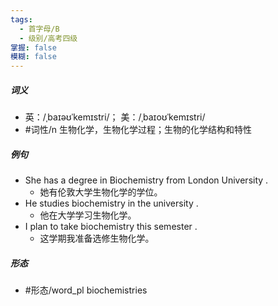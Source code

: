 ```yaml
---
tags:
  - 首字母/B
  - 级别/高考四级
掌握: false
模糊: false
---
```

##### 词义
- 英：/ˌbaɪəʊˈkemɪstri/； 美：/ˌbaɪoʊˈkemɪstri/
- #词性/n  生物化学，生物化学过程；生物的化学结构和特性
##### 例句
- She has a degree in Biochemistry from London University .
	- 她有伦敦大学生物化学的学位。
- He studies biochemistry in the university .
	- 他在大学学习生物化学。
- I plan to take biochemistry this semester .
	- 这学期我准备选修生物化学。
##### 形态
- #形态/word_pl biochemistries

